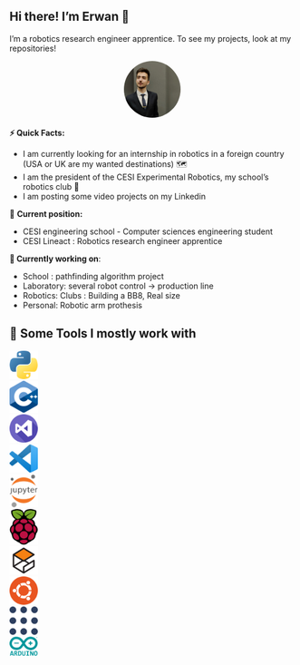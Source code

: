 ## **Hi there! I’m Erwan** 👋

I’m a robotics research engineer apprentice. To see my projects, look at my repositories!
<div style="text-align: center;">
  <img src="R1.jpg" style="border-radius: 50%;" width="100px">
 </div>

**⚡️ Quick Facts:**

- I am currently looking for an internship in robotics in a foreign country (USA or UK are my wanted destinations) 🗺️
- I am the president of the CESI Experimental Robotics, my school’s robotics club 🤖
- I am posting some video projects on my Linkedin

🔄 **Current position:** 

- CESI engineering school - Computer sciences engineering student
- CESI Lineact : Robotics research engineer apprentice

**🦾 Currently working on**:

- School : pathfinding algorithm project
- Laboratory: several robot control → production line
- Robotics: Clubs : Building a BB8, Real size
- Personal: Robotic arm prothesis

## **🚀 Some Tools I mostly work with**
<div>
  <div style="max-width: 20%;max-height: 20%;display: inline-block;">
    <img src="Untitled%201.png" width="50" style="margin: auto;">
    <img src="Untitled%202.png" width="50">
    <img src="Untitled%203.png" width="50">
    <img src="Untitled%204.png" width="50">
    <img src="Untitled%205.png" width="50">
    <img src="Untitled%206.png" width="50">
    <img src="Untitled%207.png" width="50">
    <img src="Untitled%208.png" width="50">
    <img src="Untitled%209.png" width="50">
    <img src="Untitled%2010.png" width="50">
  </div>
 </div>

<!--
**R1leMargoulin/R1leMargoulin** is a ✨ _special_ ✨ repository because its `README.md` (this file) appears on your GitHub profile.

Here are some ideas to get you started:

- 🔭 I’m currently working on ...
- 🌱 I’m currently learning ...
- 👯 I’m looking to collaborate on ...
- 🤔 I’m looking for help with ...
- 💬 Ask me about ...
- 📫 How to reach me: ...
- 😄 Pronouns: ...
- ⚡ Fun fact: ...
-->
